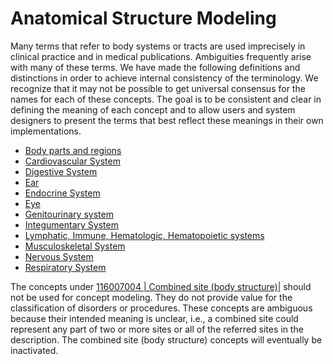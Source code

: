 # Anatomical Structure Modeling

Many terms that refer to body systems or tracts are used imprecisely in clinical practice and in medical publications. Ambiguities frequently arise with many of these terms. We have made the following definitions and distinctions in order to achieve internal consistency of the terminology. We recognize that it may not be possible to get universal consensus for the names for each of these concepts. The goal is to be consistent and clear in defining the meaning of each concept and to allow users and system designers to present the terms that best reflect these meanings in their own implementations.

* [Body parts and regions](../../../Body-parts-and-regions_174690293.html)
* [Cardiovascular System](../../../Cardiovascular-System_174690294.html)
* [Digestive System](../../../Digestive-System_174690295.html)
* [Ear](../../../Ear_174690306.html)
* [Endocrine System](../../../Endocrine-System_174690296.html)
* [Eye](../../../Eye_174690307.html)
* [Genitourinary system](../../../Genitourinary-system_174690297.html)
* [Integumentary System](../../../Integumentary-System_174690298.html)
* [Lymphatic, Immune, Hematologic, Hematopoietic systems](../../../174690299.html)
* [Musculoskeletal System](../../../Musculoskeletal-System_174690300.html)
* [Nervous System](../../../Nervous-System_174690304.html)
* [Respiratory System](../../../Respiratory-System_174690305.html)

The concepts under [116007004 | Combined site (body structure)|](http://snomed.info/id/116007004) should not be used for concept modeling. They do not provide value for the classification of disorders or procedures. These concepts are ambiguous because their intended meaning is unclear, i.e., a combined site could represent any part of two or more sites or all of the referred sites in the description. The combined site (body structure) concepts will eventually be inactivated.
